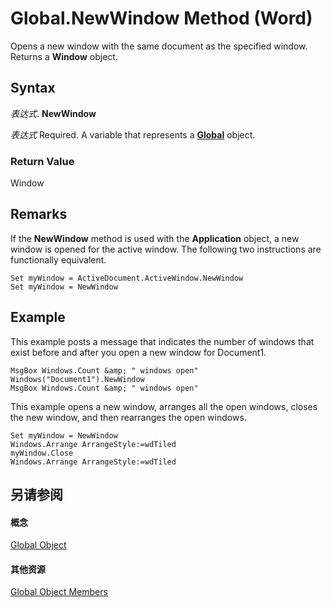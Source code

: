 
# Global.NewWindow Method (Word)

Opens a new window with the same document as the specified window. Returns a  **Window** object.


## Syntax

 _表达式_. **NewWindow**

 _表达式_ Required. A variable that represents a **[Global](b91e7459-08d5-ea8c-42e0-f7b9bfd1a72c.md)** object.


### Return Value

Window


## Remarks

If the  **NewWindow** method is used with the **Application** object, a new window is opened for the active window. The following two instructions are functionally equivalent.


```
Set myWindow = ActiveDocument.ActiveWindow.NewWindow 
Set myWindow = NewWindow
```


## Example

This example posts a message that indicates the number of windows that exist before and after you open a new window for Document1.


```
MsgBox Windows.Count &amp; " windows open" 
Windows("Document1").NewWindow 
MsgBox Windows.Count &amp; " windows open"
```

This example opens a new window, arranges all the open windows, closes the new window, and then rearranges the open windows.




```
Set myWindow = NewWindow 
Windows.Arrange ArrangeStyle:=wdTiled 
myWindow.Close 
Windows.Arrange ArrangeStyle:=wdTiled
```


## 另请参阅


#### 概念


[Global Object](b91e7459-08d5-ea8c-42e0-f7b9bfd1a72c.md)
#### 其他资源


[Global Object Members](http://msdn.microsoft.com/library/35050f7b-bc46-4795-ec17-f68e263c8af0%28Office.15%29.aspx)